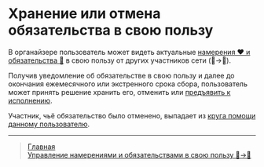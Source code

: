 # Хранение или отмена обязательства в свою пользу

В органайзере пользователь может видеть актуальные [намерения ❤️ и обязательства 🤝](../glossary/glossary.md) в свою пользу от других участников сети (👥->👤).

Получив уведомление об обязательстве в свою пользу и далее до окончания ежемесячного или экстренного срока сбора, пользователь может принять решение хранить его, отменить или [предъявить к исполнению](../actions/request_for_execution.md).

Участник, чьё обязательство было отменено, выпадает из [круга помощи данному пользователю](../actions/list_other_people.md).

---
> [Главная](../index.md)   
> [Управление намерениями и обязательствами в свою пользу 👥->👤](../actions/show_int_obl_for_me.md)
